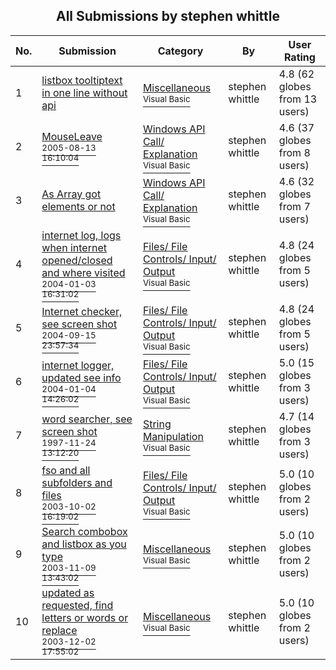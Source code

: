 ﻿<div align="center">

## All Submissions by stephen whittle

</div>

No.  | Submission | Category | By   | User Rating
---- | ---------- | -------- | ---- | -----------
1 | [listbox tooltiptext in one line without api<br />](https://github.com/Planet-Source-Code/stephen-whittle-listbox-tooltiptext-in-one-line-without-api__1-58501) | [Miscellaneous<br /><sup>Visual Basic</sup>](../ByCategory/miscellaneous__1-1.md) | stephen whittle | 4.8 (62 globes from 13 users)
2 | [MouseLeave<br /><sup>2005-08-13 16:10:04</sup>](https://github.com/Planet-Source-Code/stephen-whittle-mouseleave__1-62180) | [Windows API Call/ Explanation<br /><sup>Visual Basic</sup>](../ByCategory/windows-api-call-explanation__1-39.md) | stephen whittle | 4.6 (37 globes from 8 users)
3 | [As Array got elements or not<br />](https://github.com/Planet-Source-Code/stephen-whittle-as-array-got-elements-or-not__1-62272) | [Windows API Call/ Explanation<br /><sup>Visual Basic</sup>](../ByCategory/windows-api-call-explanation__1-39.md) | stephen whittle | 4.6 (32 globes from 7 users)
4 | [internet log, logs when internet opened/closed and where visited<br /><sup>2004-01-03 16:31:02</sup>](https://github.com/Planet-Source-Code/stephen-whittle-internet-log-logs-when-internet-opened-closed-and-where-visited__1-50761) | [Files/ File Controls/ Input/ Output<br /><sup>Visual Basic</sup>](../ByCategory/files-file-controls-input-output__1-3.md) | stephen whittle | 4.8 (24 globes from 5 users)
5 | [Internet checker, see screen shot<br /><sup>2004-09-15 23:57:34</sup>](https://github.com/Planet-Source-Code/stephen-whittle-internet-checker-see-screen-shot__1-56221) | [Files/ File Controls/ Input/ Output<br /><sup>Visual Basic</sup>](../ByCategory/files-file-controls-input-output__1-3.md) | stephen whittle | 4.8 (24 globes from 5 users)
6 | [internet logger, updated see info<br /><sup>2004-01-04 14:26:02</sup>](https://github.com/Planet-Source-Code/stephen-whittle-internet-logger-updated-see-info__1-50783) | [Files/ File Controls/ Input/ Output<br /><sup>Visual Basic</sup>](../ByCategory/files-file-controls-input-output__1-3.md) | stephen whittle | 5.0 (15 globes from 3 users)
7 | [word searcher, see screen shot<br /><sup>1997-11-24 13:12:20</sup>](https://github.com/Planet-Source-Code/stephen-whittle-word-searcher-see-screen-shot__1-53249) | [String Manipulation<br /><sup>Visual Basic</sup>](../ByCategory/string-manipulation__1-5.md) | stephen whittle | 4.7 (14 globes from 3 users)
8 | [fso and all subfolders and files<br /><sup>2003-10-02 16:19:02</sup>](https://github.com/Planet-Source-Code/stephen-whittle-fso-and-all-subfolders-and-files__1-48960) | [Files/ File Controls/ Input/ Output<br /><sup>Visual Basic</sup>](../ByCategory/files-file-controls-input-output__1-3.md) | stephen whittle | 5.0 (10 globes from 2 users)
9 | [Search combobox and listbox as you type<br /><sup>2003-11-09 13:43:02</sup>](https://github.com/Planet-Source-Code/stephen-whittle-search-combobox-and-listbox-as-you-type__1-49780) | [Miscellaneous<br /><sup>Visual Basic</sup>](../ByCategory/miscellaneous__1-1.md) | stephen whittle | 5.0 (10 globes from 2 users)
10 | [updated as requested, find letters or words or replace<br /><sup>2003-12-02 17:55:02</sup>](https://github.com/Planet-Source-Code/stephen-whittle-updated-as-requested-find-letters-or-words-or-replace__1-50269) | [Miscellaneous<br /><sup>Visual Basic</sup>](../ByCategory/miscellaneous__1-1.md) | stephen whittle | 5.0 (10 globes from 2 users)
